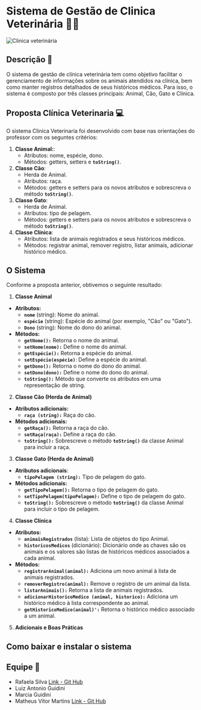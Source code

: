 # Sistema de Gestão de Clinica Veterinária 🐶🐱
![Clinica veterinária](https://media.discordapp.net/attachments/1109909153431949333/1177220940225069076/image.png?ex=6571b76f&is=655f426f&hm=0d4ad78e8a54fe4402838437ac823e09c58c64018cfc65fe9c87bb9834378cb3&=&format=webp&width=553&height=459)

## Descrição 📑

O sistema de gestão de clínica veterinária tem como objetivo facilitar o gerenciamento de informações sobre os animais atendidos na clínica, bem como manter registros detalhados de seus históricos médicos. Para isso, o sistema é composto por três classes principais: Animal, Cão, Gato e Clínica.

## Proposta Clínica Veterinaria 💻
O sistema Clinica Veterinaria foi desenvolvido com base nas orientações do professor com os seguntes critérios:
1. **Classe Animal:**:
    - Atributos: nome, espécie, dono.
    - Métodos: getters, setters e **`toString()`**.
2. **Classe Cão**:
    - Herda de Animal.
    - Atributos: raça.
    - Métodos: getters e setters para os novos atributos e sobrescreva o método **`toString()`**.
3. **Classe Gato**:
    - Herda de Animal.
    - Atributos: tipo de pelagem.
    - Métodos: getters e setters para os novos atributos e sobrescreva o método **`toString()`**.
4. **Classe Clínica**:
    - Atributos: lista de animais registrados e seus históricos médicos.
    - Métodos: registrar animal, remover registro, listar animais, adicionar histórico médico.


## O Sistema
Conforme a proposta anterior, obtivemos o seguinte resultado:
1. **Classe Animal**
- **Atributos:**
    - **`nome`** (string): Nome do animal.
    - **`espécie`** (string): Espécie do animal (por exemplo, "Cão" ou "Gato").
    - **`Dono`** (string): Nome do dono do animal.
- **Métodos:**
    - **`getNome():`** Retorna o nome do animal.
    - **`setNome(nome):`** Define o nome do animal.
    - **`getEspécie():`** Retorna a espécie do animal.
    - **`setEspécie(espécie)`**: Define a espécie do animal.
    - **`getDono():`** Retorna o nome do dono do animal.
    - **`setDono(dono):`** Define o nome do dono do animal.
    - **`toString():`** Método que converte os atributos em uma representação de string.
2. **Classe Cão (Herda de Animal)**
- **Atributos adicionais:**
    - **`raça (string):`** Raça do cão.
- **Métodos adicionais:**
    - **`getRaça():`** Retorna a raça do cão.
    - **`setRaça(raça):`** Define a raça do cão.
    - **`toString():`** Sobrescreve o método **`toString()`** da classe Animal para incluir a raça.
3. **Classe Gato (Herda de Animal)**
- **Atributos adicionais**:
    - **`tipoPelagem (string):`** Tipo de pelagem do gato.
- **Métodos adicionais:**
    - **`getTipoPelagem():`** Retorna o tipo de pelagem do gato.
    - **`setTipoPelagem(tipoPelagem):`** Define o tipo de pelagem do gato.
    - **`toString():`** Sobrescreve o método **`toString()`** da classe Animal para incluir o tipo de pelagem.
4. **Classe Clínica**
- **Atributos:**
    - **`animaisRegistrados`** (lista): Lista de objetos do tipo Animal.
    - **`historicosMedicos`** (dicionário): Dicionário onde as chaves são os animais e os valores são listas de históricos médicos associados a cada animal.
- **Métodos:**
    - **`registrarAnimal(animal):`** Adiciona um novo animal à lista de animais registrados.
    - **`removerRegistro(animal):`** Remove o registro de um animal da lista.
    - **`listarAnimais():`** Retorna a lista de animais registrados.
    - **`adicionarHistoricoMedico (animal, historico):`** Adiciona um histórico médico à lista correspondente ao animal.
    - **`getHistoricoMedico(animal)':`** Retorna o histórico médico associado a um animal.
5. **Adicionais e Boas Práticas**


## Como baixar e instalar o sistema
 







## Equipe 🥇

- Rafaela Silva [Link - Git Hub](https://github.com/rafaelafsilva)
- Luiz Antonio Guidini 
- Marcia Guidini
- Matheus Vítor Martins [Link - Git Hub](https://github.com/CafeMatte)
